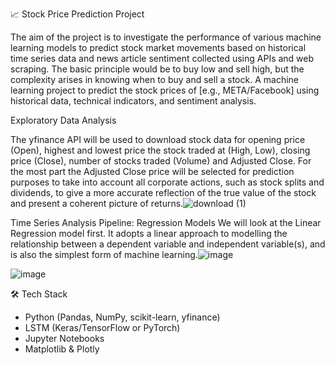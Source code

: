 📈 Stock Price Prediction Project

The aim of the project is to investigate the performance of various machine learning models to predict stock market movements based on historical time series data and news article sentiment collected using APIs and web scraping. The basic principle would be to buy low and sell high, but the complexity arises in knowing when to buy and sell a stock.
A machine learning project to predict the stock prices of [e.g., META/Facebook] using historical data, technical indicators, and sentiment analysis.

Exploratory Data Analysis


The yfinance API will be used to download stock data for opening price (Open), highest and lowest price the stock traded at (High, Low), closing price (Close), number of stocks traded (Volume) and Adjusted Close. For the most part the Adjusted Close price will be selected for prediction purposes to take into account all corporate actions, such as stock splits and dividends, to give a more accurate reflection of the true value of the stock and present a coherent picture of returns.![download (1)](https://github.com/user-attachments/assets/31d11cff-7fe6-417e-95a3-ee3a447d56c7)

Time Series Analysis
Pipeline: Regression Models
We will look at the Linear Regression model first. It adopts a linear approach to modelling the relationship between a dependent variable and independent variable(s), and is also the simplest form of machine learning.![image](https://github.com/user-attachments/assets/70031ecf-fb11-4269-8502-c5d9978c1cda)



![image](https://github.com/user-attachments/assets/21a9fbe2-fb0a-4cc5-945e-d1ca90ca18d5)


🛠️ Tech Stack

- Python (Pandas, NumPy, scikit-learn, yfinance)
- LSTM (Keras/TensorFlow or PyTorch)
- Jupyter Notebooks
- Matplotlib & Plotly
